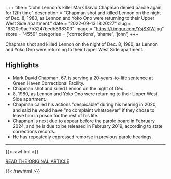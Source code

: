 +++
title = "John Lennon's killer Mark David Chapman denied parole again, for 12th time"
description = "Chapman shot and killed Lennon on the night of Dec. 8, 1980, as Lennon and Yoko Ono were returning to their Upper West Side apartment."
date = "2022-09-13 18:20:27"
slug = "6320c9ac7b3247bedb898303"
image = "https://i.imgur.com/YsjSXlW.jpg"
score = "4559"
categories = ['corrections', 'shame', 'john']
+++

Chapman shot and killed Lennon on the night of Dec. 8, 1980, as Lennon and Yoko Ono were returning to their Upper West Side apartment.

## Highlights

- Mark David Chapman, 67, is serving a 20-years-to-life sentence at Green Haven Correctional Facility.
- Chapman shot and killed Lennon on the night of Dec.
- 8, 1980, as Lennon and Yoko Ono were returning to their Upper West Side apartment.
- Chapman called his actions "despicable" during his hearing in 2020, and said he would have "no complaint whatsoever" if they chose to leave him in prison for the rest of his life.
- Chapman is next due to appear before the parole board in February 2024, and he is due to be released in February 2019, according to state corrections records.
- He has repeatedly expressed remorse in previous parole hearings.

---

{{< rawhtml >}}
  <p class="article-category">
    <a target="_blank" href="https://www.cbsnews.com/news/mark-david-chapman-john-lennon-killer-denied-parole-12th-time/">READ THE ORIGINAL ARTICLE</a>
  </p>
{{< /rawhtml >}}
